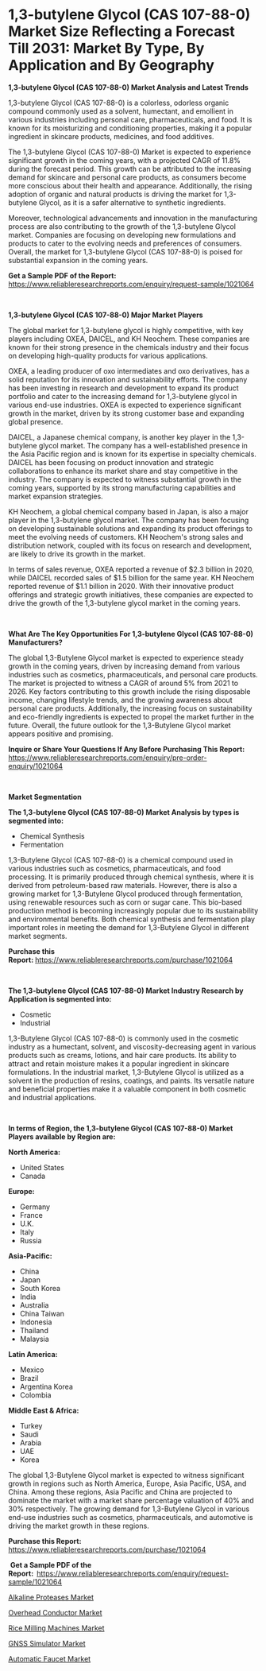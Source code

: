 <p><h1>1,3-butylene Glycol (CAS 107-88-0) Market Size Reflecting a Forecast Till 2031: Market By Type, By Application and By Geography</h1></p><p><strong>1,3-butylene Glycol (CAS 107-88-0) Market Analysis and Latest Trends</strong></p>
<p><p>1,3-butylene Glycol (CAS 107-88-0) is a colorless, odorless organic compound commonly used as a solvent, humectant, and emollient in various industries including personal care, pharmaceuticals, and food. It is known for its moisturizing and conditioning properties, making it a popular ingredient in skincare products, medicines, and food additives.</p><p>The 1,3-butylene Glycol (CAS 107-88-0) Market is expected to experience significant growth in the coming years, with a projected CAGR of 11.8% during the forecast period. This growth can be attributed to the increasing demand for skincare and personal care products, as consumers become more conscious about their health and appearance. Additionally, the rising adoption of organic and natural products is driving the market for 1,3-butylene Glycol, as it is a safer alternative to synthetic ingredients.</p><p>Moreover, technological advancements and innovation in the manufacturing process are also contributing to the growth of the 1,3-butylene Glycol market. Companies are focusing on developing new formulations and products to cater to the evolving needs and preferences of consumers. Overall, the market for 1,3-butylene Glycol (CAS 107-88-0) is poised for substantial expansion in the coming years.</p></p>
<p><strong>Get a Sample PDF of the Report:&nbsp;</strong> <a href="https://www.reliableresearchreports.com/enquiry/request-sample/1021064">https://www.reliableresearchreports.com/enquiry/request-sample/1021064</a></p>
<p>&nbsp;</p>
<p><strong>1,3-butylene Glycol (CAS 107-88-0) Major Market Players</strong></p>
<p><p>The global market for 1,3-butylene glycol is highly competitive, with key players including OXEA, DAICEL, and KH Neochem. These companies are known for their strong presence in the chemicals industry and their focus on developing high-quality products for various applications.</p><p>OXEA, a leading producer of oxo intermediates and oxo derivatives, has a solid reputation for its innovation and sustainability efforts. The company has been investing in research and development to expand its product portfolio and cater to the increasing demand for 1,3-butylene glycol in various end-use industries. OXEA is expected to experience significant growth in the market, driven by its strong customer base and expanding global presence.</p><p>DAICEL, a Japanese chemical company, is another key player in the 1,3-butylene glycol market. The company has a well-established presence in the Asia Pacific region and is known for its expertise in specialty chemicals. DAICEL has been focusing on product innovation and strategic collaborations to enhance its market share and stay competitive in the industry. The company is expected to witness substantial growth in the coming years, supported by its strong manufacturing capabilities and market expansion strategies.</p><p>KH Neochem, a global chemical company based in Japan, is also a major player in the 1,3-butylene glycol market. The company has been focusing on developing sustainable solutions and expanding its product offerings to meet the evolving needs of customers. KH Neochem's strong sales and distribution network, coupled with its focus on research and development, are likely to drive its growth in the market.</p><p>In terms of sales revenue, OXEA reported a revenue of $2.3 billion in 2020, while DAICEL recorded sales of $1.5 billion for the same year. KH Neochem reported revenue of $1.1 billion in 2020. With their innovative product offerings and strategic growth initiatives, these companies are expected to drive the growth of the 1,3-butylene glycol market in the coming years.</p></p>
<p>&nbsp;</p>
<p><strong>What Are The Key Opportunities For 1,3-butylene Glycol (CAS 107-88-0) Manufacturers?</strong></p>
<p><p>The global 1,3-Butylene Glycol market is expected to experience steady growth in the coming years, driven by increasing demand from various industries such as cosmetics, pharmaceuticals, and personal care products. The market is projected to witness a CAGR of around 5% from 2021 to 2026. Key factors contributing to this growth include the rising disposable income, changing lifestyle trends, and the growing awareness about personal care products. Additionally, the increasing focus on sustainability and eco-friendly ingredients is expected to propel the market further in the future. Overall, the future outlook for the 1,3-Butylene Glycol market appears positive and promising.</p></p>
<p><strong>Inquire or Share Your Questions If Any Before Purchasing This Report:</strong> <a href="https://www.reliableresearchreports.com/enquiry/pre-order-enquiry/1021064">https://www.reliableresearchreports.com/enquiry/pre-order-enquiry/1021064</a></p>
<p>&nbsp;</p>
<p><strong>Market Segmentation</strong></p>
<p><strong>The 1,3-butylene Glycol (CAS 107-88-0) Market Analysis by types is segmented into:</strong></p>
<p><ul><li>Chemical Synthesis</li><li>Fermentation</li></ul></p>
<p><p>1,3-Butylene Glycol (CAS 107-88-0) is a chemical compound used in various industries such as cosmetics, pharmaceuticals, and food processing. It is primarily produced through chemical synthesis, where it is derived from petroleum-based raw materials. However, there is also a growing market for 1,3-Butylene Glycol produced through fermentation, using renewable resources such as corn or sugar cane. This bio-based production method is becoming increasingly popular due to its sustainability and environmental benefits. Both chemical synthesis and fermentation play important roles in meeting the demand for 1,3-Butylene Glycol in different market segments.</p></p>
<p><strong>Purchase this Report:&nbsp;</strong><a href="https://www.reliableresearchreports.com/purchase/1021064">https://www.reliableresearchreports.com/purchase/1021064</a></p>
<p>&nbsp;</p>
<p><strong>The 1,3-butylene Glycol (CAS 107-88-0) Market Industry Research by Application is segmented into:</strong></p>
<p><ul><li>Cosmetic</li><li>Industrial</li></ul></p>
<p><p>1,3-Butylene Glycol (CAS 107-88-0) is commonly used in the cosmetic industry as a humectant, solvent, and viscosity-decreasing agent in various products such as creams, lotions, and hair care products. Its ability to attract and retain moisture makes it a popular ingredient in skincare formulations. In the industrial market, 1,3-Butylene Glycol is utilized as a solvent in the production of resins, coatings, and paints. Its versatile nature and beneficial properties make it a valuable component in both cosmetic and industrial applications.</p></p>
<p>&nbsp;</p>
<p><strong>In terms of Region, the 1,3-butylene Glycol (CAS 107-88-0) Market Players available by Region are:</strong></p>
<p>
    <p> <strong> North America: </strong>
        <ul>
            <li>United States</li>
            <li>Canada</li>
        </ul>
        </p> 
    <p> <strong> Europe: </strong>
        <ul>
            <li>Germany</li>
            <li>France</li>
            <li>U.K.</li>
            <li>Italy</li>
            <li>Russia</li>
        </ul>
        </p> 
    <p> <strong> Asia-Pacific: </strong>
        <ul>
            <li>China</li>
            <li>Japan</li>
            <li>South Korea</li>
            <li>India</li>
            <li>Australia</li>
            <li>China Taiwan</li>
            <li>Indonesia</li>
            <li>Thailand</li>
            <li>Malaysia</li>
        </ul>
        </p> 
    <p> <strong> Latin America: </strong>
        <ul>
            <li>Mexico</li>
            <li>Brazil</li>
            <li>Argentina Korea</li>
            <li>Colombia</li>
        </ul>
        </p> 
    <p> <strong> Middle East & Africa: </strong>
        <ul>
            <li>Turkey</li>
            <li>Saudi</li>
            <li>Arabia</li>
            <li>UAE</li>
            <li>Korea</li>
        </ul>
    </p>
    </p>
<p><p>The global 1,3-Butylene Glycol market is expected to witness significant growth in regions such as North America, Europe, Asia Pacific, USA, and China. Among these regions, Asia Pacific and China are projected to dominate the market with a market share percentage valuation of 40% and 30% respectively. The growing demand for 1,3-Butylene Glycol in various end-use industries such as cosmetics, pharmaceuticals, and automotive is driving the market growth in these regions.</p></p>
<p><strong>Purchase this Report: </strong><a href="https://www.reliableresearchreports.com/purchase/1021064">https://www.reliableresearchreports.com/purchase/1021064</a></p>
<p>&nbsp;<strong>Get a Sample PDF of the Report:&nbsp;&nbsp;</strong><a href="https://www.reliableresearchreports.com/enquiry/request-sample/1021064">https://www.reliableresearchreports.com/enquiry/request-sample/1021064</a></p>
<p><strong></strong></p>
<p><p><a href="https://github.com/Sinjinluong3e0awx2m195k76/Market-Research-Report-List-1/blob/main/alkaline-proteases-market.md">Alkaline Proteases Market</a></p><p><a href="https://github.com/shotows/Market-Research-Report-List-1/blob/main/overhead-conductor-market.md">Overhead Conductor Market</a></p><p><a href="https://medium.com/@dorothybrooks53/rice-milling-machines-market-analysis-and-sze-forecasted-for-period-from-2024-to-2031-d784883d631a">Rice Milling Machines Market</a></p><p><a href="https://medium.com/@dorothybrooks53/gnss-simulator-market-analysis-and-sze-forecasted-for-period-from-2024-to-2031-a21a195b0d94">GNSS Simulator Market</a></p><p><a href="https://medium.com/@shanieprice69879/automatic-faucet-market-competitive-analysis-market-trends-and-forecast-to-2031-a138da4d5fb5">Automatic Faucet Market</a></p></p>